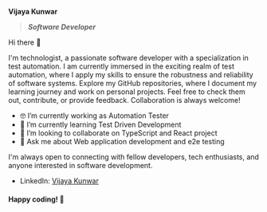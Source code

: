 **Vijaya Kunwar**  
> ***Software Developer***

Hi there 👋

<!--
**vijayakunwar/vijayakunwar** is a ✨ _special_ ✨ repository because its `README.md` (this file) appears on your GitHub profile.

Here are some ideas to get you started:

- 🔭 I’m currently working on ...
- 🌱 I’m currently learning ...
- 👯 I’m looking to collaborate on ...
- 🤔 I’m looking for help with ...
- 💬 Ask me about ...
- 📫 How to reach me: ...
- 😄 Pronouns: ...
- ⚡ Fun fact: ...
-->

I'm technologist, a passionate software developer with a specialization in test automation. I am currently immersed in the exciting realm of test automation, where I apply my skills to ensure the robustness and reliability of software systems. Explore my GitHub repositories, where I document my learning journey and work on personal projects. Feel free to check them out, contribute, or provide feedback. Collaboration is always welcome!

- :nerd_face: I’m currently working as Automation Tester 
- :cherry_blossom: I’m currently learning Test Driven Development
- 👯 I’m looking to collaborate on TypeScript and React project
- 💬 Ask me about Web application development and e2e testing


I'm always open to connecting with fellow developers, tech enthusiasts, and anyone interested in software development. 

- LinkedIn: [Vijaya Kunwar](https://www.linkedin.com/in/vijaya-kunwar/)

#### Happy coding! :orange_heart:
